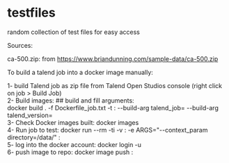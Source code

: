 # testfiles
random collection of test files for easy access

Sources:

ca-500.zip: from https://www.briandunning.com/sample-data/ca-500.zip


To build a talend job into a docker image manually:

1- build Talend job as zip file from Talend Open Studios console (right click on job > Build Job)  
2- Build images: ## build and fill arguments:  
docker build . -f Dockerfile_job.txt -t <repo>:<tag> --build-arg talend_job=<jobname> --build-arg talend_version=<jobversion>   
3- Check Docker images built: docker images  
4- Run job to test:  docker run --rm -ti -v <hostvolume>:<dockervolume> -e ARGS="--context_param directory=/data/"  <repo>:<tag>  
5- log into the docker account: docker login -u <username>  
6- push image to repo: docker image push <repo>:<tag>  
